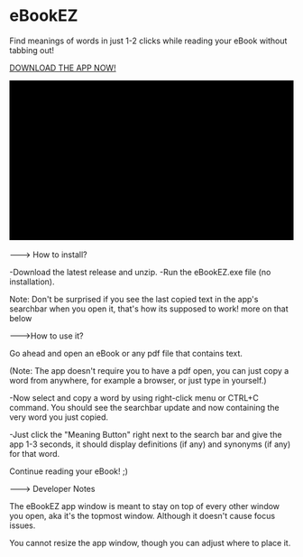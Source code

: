 # eBookEZ
Find meanings of words in just 1-2 clicks while reading your eBook without tabbing out!

<!-- Place this tag where you want the button to render. -->
<a class="github-button" href="https://github.com/KhawajaAbaid/eBookEZ/files/6307503/eBookEZ_v1_dark.zip" data-icon="octicon-download" aria-label="Download KhawajaAbaid/eBookEZ on GitHub">DOWNLOAD THE APP NOW!</a>

![eBookEZ_Dark_Demo](https://github.com/KhawajaAbaid/eBookEZ/blob/main/demo/eBookEZ_dark_demo.gif?raw=true)

---> How to install?

-Download the latest release and unzip.
-Run the eBookEZ.exe file (no installation).

Note: Don't be surprised if you see the last copied text in the app's searchbar when you open it, 
that's how its supposed to work! more on that below


--->How to use it?

Go ahead and open an eBook or any pdf file that contains text.

(Note: The app doesn't require you to have a pdf open, you can just copy a word from anywhere, for example a browser, or just type in yourself.)

-Now select and copy a word by using right-click menu or CTRL+C command. You should see the searchbar update and 
now containing the very word you just copied.

-Just click the "Meaning Button" right next to the search bar and give the app 1-3 seconds, it should display definitions (if any)
and synonyms (if any) for that word.

Continue reading your eBook! ;)



---> Developer Notes

The eBookEZ app window is meant to stay on top of every other window you open, 
aka it's the topmost window. Although it doesn't cause focus issues.

You cannot resize the app window, though you can adjust where to place it.
